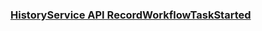 ### [HistoryService API RecordWorkflowTaskStarted](https://github.com/temporalio/temporal/blob/main/proto/internal/temporal/server/api/historyservice/v1/service.proto#L69)
